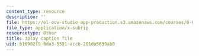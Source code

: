 ```yaml
---
content_type: resource
description: ''
file: https://ol-ocw-studio-app-production.s3.amazonaws.com/courses/8-06-quantum-physics-iii-spring-2018/b16902f98da35591accb201da5639ab0_jhIU1msmvaY.srt
file_type: application/x-subrip
resourcetype: Other
title: 3play caption file
uid: b16902f9-8da3-5591-accb-201da5639ab0
---
```

